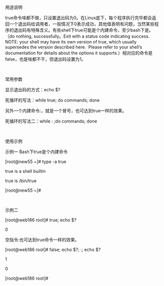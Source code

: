 <p>
	用途说明
</p>
<p>
	true命令啥都不做，只设置退出码为0。在Linux底下，每个程序执行完毕都会返回一个退出码给调用者，一般情况下0表示成功，其他值表明有问题，当然某些程序的退出码有特殊含义。有些shell下true可能是个内建命令，至少bash下是。（do nothing, successfully。Exit with a status code indicating success. NOTE: your shell may have its own version of true, which usually supersedes the version described here. &nbsp;Please refer to your shell’s documentation for details about the options it supports.）相对应的命令是false，也是啥都不干，但退出码设置为1。
</p>
<p>
	<br />
</p>
<p>
	常用参数
</p>
<p>
	显示退出码的方式：echo $?
</p>
<p>
	死循环的写法：while true; do commands; done
</p>
<p>
	另外一个内建命令:，就是一个冒号，也可达到true一样的效果。
</p>
<p>
	死循环的写法二：while : ;do commands; done
</p>
<p>
	<br />
</p>
<p>
	使用示例
</p>
<p>
	示例一 Bash下true是个内建命令
</p>
<p>
	[root@new55 ~]# type -a true
</p>
<p>
	true is a shell builtin
</p>
<p>
	true is /bin/true
</p>
<p>
	[root@new55 ~]#
</p>
<p>
	<br />
</p>
<p>
	示例二
</p>
<p>
	[root@web186 root]# true; echo $?
</p>
<p>
	0
</p>
<p>
	空指令:也可达到true命令一样的效果。
</p>
<p>
	[root@web186 root]# false; echo $?; :; echo $? &nbsp; &nbsp; &nbsp;
</p>
<p>
	1
</p>
<p>
	0
</p>
<p>
	[root@web186 root]#
</p>